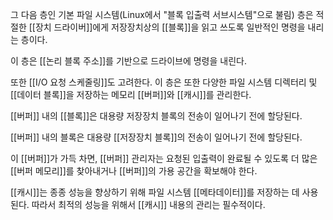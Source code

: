 그 다음 층인 기본 파일 시스템(Linux에서 "블록 입출력 서브시스템"으로 불림) 층은 적절한 [[장치 드라이버]]에게 저장장치상의 [[블록]]을 읽고 쓰도록 일반적인 명령을 내리는 층이다. 

이 층은 [[논리 블록 주소]]를 기반으로 드라이브에 명령을 내린다. 

또한 [[I/O 요청 스케줄링]]도 고려한다. 이 층은 또한 다양한 파일 시스템 디렉터리 및 [[데이터 블록]]을 저장하는 메모리 [[버퍼]]와 [[캐시]]를 관리한다. 

[[버퍼]] 내의 [[블록]]은 대용량 저장장치 블록의 전송이 일어나기 전에 할당된다.

[[버퍼]] 내의 블록은 대용량 [[저장장치 블록]]의 전송이 일어나기 전에 할당된다. 

이 [[버퍼]]가 가득 차면, [[버퍼]] 관리자는 요청된 입출력이 완료될 수 있도록 더 많은 [[버퍼 메모리]]를 찾아내거나 [[버퍼]]의 가용 공간을 확보해야 한다. 

[[캐시]]는 종종 성능을 향상하기 위해 파일 시스템 [[메타데이터]]를 저장하는 데 사용된다. 따라서 최적의 성능을 위해서 [[캐시]] 내용의 관리는 필수적이다.